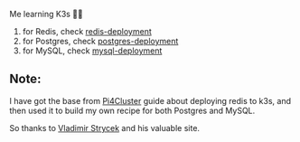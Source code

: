 Me learning K3s 🤷‍♂️

1. for Redis, check [redis-deployment](redis-deployment/)
2. for Postgres, check [postgres-deployment](postgres-deployment/)
3. for MySQL, check [mysql-deployment](mysql-deployment/)

## Note:
I have got the base from [Pi4Cluster](https://rpi4cluster.com/k3s/k3s-redis/?utm_source=github&utm_id=zaher/k3s-recipe) guide about deploying redis to k3s, and then used it to build my own recipe for both Postgres and MySQL.

So thanks to [Vladimir Strycek](https://rpi4cluster.com/?utm_source=github&utm_id=zaher/k3s-recipe) and his valuable site.